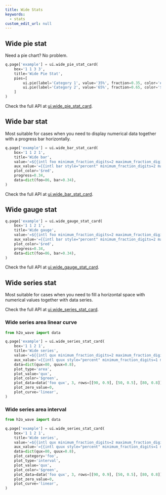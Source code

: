 ```yaml
---
title: Wide Stats
keywords:
  - stats
custom_edit_url: null
---
```


## Wide pie stat

Need a pie chart? No problem.

```py
q.page['example'] = ui.wide_pie_stat_card(
    box='1 1 3 3',
    title='Wide Pie Stat',
    pies=[
        ui.pie(label='Category 1', value='35%', fraction=0.35, color='#2cd0f5', aux_value='$ 35'),
        ui.pie(label='Category 2', value='65%', fraction=0.65, color='$green', aux_value='$ 65'),
    ]
)
```

Check the full API at [ui.wide_pie_stat_card](/docs/api/ui#wide_pie_stat_card).

## Wide bar stat

Most suitable for cases when you need to display numerical data together with a progress bar horizontally.

```py
q.page['example'] = ui.wide_bar_stat_card(
    box='1 1 2 1',
    title='Wide bar',
    value='=${{intl foo minimum_fraction_digits=2 maximum_fraction_digits=2}}',
    aux_value='={{intl bar style="percent" minimum_fraction_digits=2 maximum_fraction_digits=2}}',
    plot_color='$red',
    progress=0.34,
    data=dict(foo=86, bar=0.34),
)
```

Check the full API at [ui.wide_bar_stat_card](/docs/api/ui#wide_bar_stat_card).

## Wide gauge stat

```py
q.page['example'] = ui.wide_gauge_stat_card(
    box='1 1 2 1',
    title='Wide gauge',
    value='=${{intl foo minimum_fraction_digits=2 maximum_fraction_digits=2}}',
    aux_value='={{intl bar style="percent" minimum_fraction_digits=2 maximum_fraction_digits=2}}',
    plot_color='$red',
    progress=0.34,
    data=dict(foo=86, bar=0.34),
)
```

Check the full API at [ui.wide_gauge_stat_card](/docs/api/ui#wide_gauge_stat_card).

## Wide series stat

Most suitable for cases when you need to fill a horizontal space with numerical values together
with data series.

Check the full API at [ui.wide_series_stat_card](/docs/api/ui#wide_series_stat_card).

### Wide series area linear curve

```py
from h2o_wave import data

q.page['example'] = ui.wide_series_stat_card(
    box='1 1 2 1',
    title='Wide series',
    value='=${{intl qux minimum_fraction_digits=2 maximum_fraction_digits=2}}',
    aux_value='={{intl quux style="percent" minimum_fraction_digits=1 maximum_fraction_digits=1}}',
    data=dict(qux=80, quux=0.8),
    plot_type='area',
    plot_value='qux',
    plot_color='$green',
    plot_data=data('foo qux', 3, rows=[[90, 0.9], [50, 0.5], [80, 0.8]]),
    plot_zero_value=0,
    plot_curve='linear',
)
```

### Wide series area interval

```py
from h2o_wave import data

q.page['example'] = ui.wide_series_stat_card(
    box='1 1 2 1',
    title='Wide series',
    value='=${{intl qux minimum_fraction_digits=2 maximum_fraction_digits=2}}',
    aux_value='={{intl quux style="percent" minimum_fraction_digits=1 maximum_fraction_digits=1}}',
    data=dict(qux=80, quux=0.8),
    plot_category='foo',
    plot_type='interval',
    plot_value='qux',
    plot_color='$green',
    plot_data=data('foo qux', 3, rows=[[90, 0.9], [50, 0.5], [80, 0.8]]),
    plot_zero_value=0,
    plot_curve='linear',
)
```